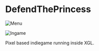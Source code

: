 DefendThePrincess
=================

![Menu](http://blog.xemio.net//wp-content/uploads/2013/02/defend-the-princess-title-624x487.png)

![Ingame](http://blog.xemio.net//wp-content/uploads/2013/02/princess-ingame-624x487.png)

Pixel based indiegame running inside XGL.